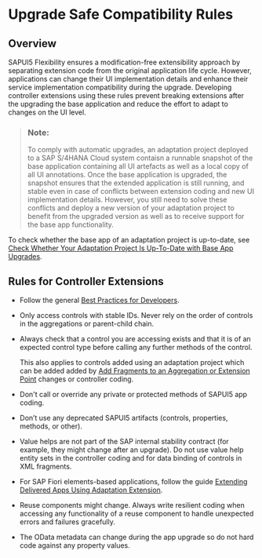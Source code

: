 <!-- loio53706e2ca58240a789ecf6a324152513 -->

# Upgrade Safe Compatibility Rules



<a name="loio53706e2ca58240a789ecf6a324152513__section_jqz_xzb_d1c"/>

## Overview

SAPUI5 Flexibility ensures a modification-free extensibility approach by separating extension code from the original application life cycle. However, applications can change their UI implementation details and enhance their service implementation compatibility during the upgrade. Developing controller extensions using these rules prevent breaking extensions after the upgrading the base application and reduce the effort to adapt to changes on the UI level.

> ### Note:  
> To comply with automatic upgrades, an adaptation project deployed to a SAP S/4HANA Cloud system contaisn a runnable snapshot of the base application containing all UI artefacts as well as a local copy of all UI annotations. Once the base application is upgraded, the snapshot ensures that the extended application is still running, and stable even in case of conflicts between extension coding and new UI implementation details. However, you still need to solve these conflicts and deploy a new version of your adaptation project to benefit from the upgraded version as well as to receive support for the base app functionality.

To check whether the base app of an adaptation project is up-to-date, see [Check Whether Your Adaptation Project Is Up-To-Date with Base App Upgrades](check-whether-your-adaptation-project-is-up-to-date-with-base-app-upgrades-c6ef105.md).



<a name="loio53706e2ca58240a789ecf6a324152513__section_pnr_q1c_d1c"/>

## Rules for Controller Extensions

-   Follow the general [Best Practices for Developers](https://ui5.sap.com/#/topic/28fcd55b04654977b63dacbee0552712).

-   Only access controls with stable IDs. Never rely on the order of controls in the aggregations or parent-child chain.
-   Always check that a control you are accessing exists and that it is of an expected control type before calling any further methods of the control.

    This also applies to controls added using an adaptation project which can be added added by [Add Fragments to an Aggregation or Extension Point](add-fragments-to-an-aggregation-or-extension-point-6033d56.md) changes or controller coding.

-   Don't call or override any private or protected methods of SAPUI5 app coding.
-   Don’t use any deprecated SAPUI5 artifacts \(controls, properties, methods, or other\).
-   Value helps are not part of the SAP internal stability contract \(for example, they might change after an upgrade\). Do not use value help entity sets in the controller coding and for data binding of controls in XML fragments.
-   For SAP Fiori elements-based applications, follow the guide [Extending Delivered Apps Using Adaptation Extension](https://ui5.sap.com/#/topic/52fc48b479314d0688be24f699778c47).
-   Reuse components might change. Always write resilient coding when accessing any functionality of a reuse component to handle unexpected errors and failures gracefully.
-   The OData metadata can change during the app upgrade so do not hard code against any property values.

